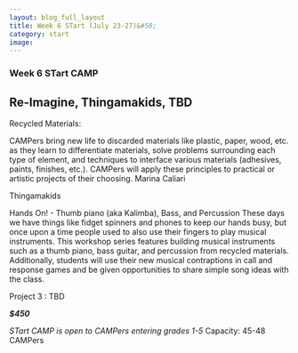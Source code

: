 ```yaml
---
layout: blog_full_layout
title: Week 6 STart (July 23-27)&#58; 
category: start
image: 
---
```


### Week 6 STart CAMP
## Re-Imagine, Thingamakids, TBD

Recycled Materials:

CAMPers bring new life to discarded materials like plastic, paper, wood, etc. as they learn to differentiate materials, solve problems surrounding each type of element, and techniques to interface various materials (adhesives, paints, finishes, etc.). CAMPers will apply these principles to practical or artistic projects of their choosing.
Marina Caliari

Thingamakids

Hands On! - Thumb piano (aka Kalimba), Bass, and Percussion
These days we have things like fidget spinners and phones to keep our hands busy, but once upon a time people used to also use their fingers to play musical instruments. This workshop series features building musical instruments such as a thumb piano, bass guitar, and percussion from recycled materials. Additionally, students will use their new musical contraptions in call and response games and be given opportunities to share simple song ideas with the class. 


Project 3 : TBD


**_$450_**

*STart CAMP is open to CAMPers entering grades 1-5*
Capacity: 45-48 CAMPers